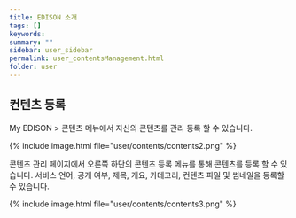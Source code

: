 ```yaml
---
title: EDISON 소개
tags: []
keywords:
summary: ""
sidebar: user_sidebar
permalink: user_contentsManagement.html
folder: user
---
```



## 컨텐츠 등록

My EDISON > 콘텐츠 메뉴에서 자신의 콘텐츠를 관리 등록 할 수 있습니다.

{% include image.html file="user/contents/contents2.png" %}

콘텐츠 관리 페이지에서 오른쪽 하단의 콘텐츠 등록 메뉴를 통해 콘텐츠를 등록 할 수 있습니다. 서비스 언어, 공개 여부, 제목, 개요, 카테고리, 컨텐츠 파일 및 썸네일을 등록할 수 있습니다.

{% include image.html file="user/contents/contents3.png" %}
